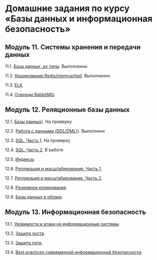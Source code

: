 # Домашние задания по курсу «Базы данных и информационная безопасность»

## Модуль 11. Системы хранения и передачи данных

11.1. [Базы данных, их типы](https://github.com/pam3ec84/11-13_basa_Rybakin/blob/master/11-1.md). Выполненно

11.2. [Кеширование Redis/memcached](https://github.com/pam3ec84/11-13_basa_Rybakin/blob/master/11-2.md). Выполненно

11.3. [ELK](https://github.com/netology-code/sdb-homeworks/blob/main/11-03.md).

11.4. [Очереди RabbitMQ](https://github.com/netology-code/sdb-homeworks/blob/main/11-04.md).


## Модуль 12. Реляционные базы данных

12.1. [Базы данных](https://github.com/pam3ec84/11-13_basa_Rybakin/blob/master/12-1.md)). На проверку

12.2. [Работа с данными (DDL/DML)](https://github.com/pam3ec84/11-13_basa_Rybakin/blob/master/12-2.md)). Выполнено

12.3. [SQL. Часть 1](https://github.com/pam3ec84/11-13_basa_Rybakin/blob/master/12-3.md). На проверку

12.4. [SQL. Часть 2](https://github.com/pam3ec84/11-13_basa_Rybakin/blob/master/12-4.md). В работе

12.5. [Индексы](https://github.com/netology-code/sdb-homeworks/blob/main/12-05.md).

12.6. [Репликация и масштабирование. Часть 1](https://github.com/netology-code/sdb-homeworks/blob/main/12-06.md).

12.7. [Репликация и масштабирование. Часть 2](https://github.com/netology-code/sdb-homeworks/blob/main/12-07.md).

12.8. [Резервное копирование](https://github.com/netology-code/sdb-homeworks/blob/main/12-08.md).

12.9. [Базы данных в облаке](https://github.com/netology-code/sdb-homeworks/blob/main/12-09.md).


## Модуль 13. Информационная безопасность

13.1. [Уязвимости и атаки на информационные системы](https://github.com/netology-code/sdb-homeworks/blob/main/13-01.md).

13.2. [Защита хоста](https://github.com/netology-code/sdb-homeworks/blob/main/13-02.md).

13.3. [Защита сети](https://github.com/netology-code/sdb-homeworks/blob/main/13-03.md).

13.4. [Best practices современной информационной безопасности]().

